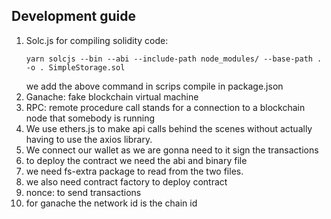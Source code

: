 ## Development guide

1. Solc.js for compiling solidity code:
    ```
    yarn solcjs --bin --abi --include-path node_modules/ --base-path . -o . SimpleStorage.sol
    ```
    we add the above command in scrips compile in package.json
2. Ganache: fake blockchain virtual machine
3. RPC: remote procedure call stands for a connection to a blockchain node that somebody is running
4. We use ethers.js to make api calls behind the scenes without actually having to use the axios library.
5. We connect our wallet as we are gonna need to it sign the transactions
6. to deploy the contract we need the abi and binary file
7. we need fs-extra package to read from the two files.
8. we also need contract factory to deploy contract
9. nonce: to send transactions
10. for ganache the network id is the chain id